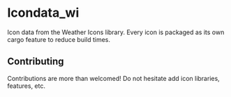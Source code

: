 # Icondata_wi

Icon data from the Weather Icons library. Every icon is packaged as its own cargo feature to reduce build times.

## Contributing

Contributions are more than welcomed!
Do not hesitate add icon libraries, features, etc.
